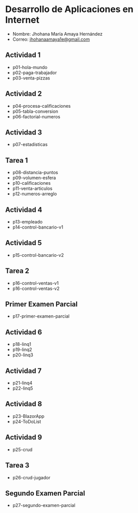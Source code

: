 # Desarrollo de Aplicaciones en Internet

- Nombre: Jhohana María Amaya Hernández
- Correo: jhohanaamaya1e@gmail.com

## Actividad 1
- p01-hola-mundo
- p02-paga-trabajador
- p03-venta-pizzas
## Actividad 2
- p04-procesa-calificaciones
- p05-tabla-conversion
- p06-factorial-numeros
## Actividad 3
- p07-estadisticas
## Tarea 1
- p08-distancia-puntos 
- p09-volumen-esfera
- p10-calificaciones
- p11-venta-articulos
- p12-numeros-arreglo 
## Actividad 4
- p13-empleado
- p14-control-bancario-v1
## Actividad 5
- p15-control-bancario-v2
## Tarea 2
- p16-control-ventas-v1 
- p16-control-ventas-v2
## Primer Examen Parcial
- p17-primer-examen-parcial
## Actividad 6
- p18-linq1
- p19-linq2
- p20-linq3
## Actividad 7
- p21-linq4
- p22-linq5
## Actividad 8
- p23-BlazorApp
- p24-ToDoList
## Actividad 9
- p25-crud
## Tarea 3
- p26-crud-jugador
## Segundo Examen Parcial
- p27-segundo-examen-parcial